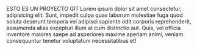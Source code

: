 ESTO ES UN PROYECTO GIT
Lorem ipsum dolor sit amet consectetur, adipisicing elit. Sunt, impedit culpa quas laborum molestiae fuga quod soluta deserunt tempora vel adipisci sapiente odit corporis reprehenderit, assumenda alias excepturi illum at cum distinctio aut. Quis, vel officia inventore maiores saepe ad asperiores maxime aperiam animi, veniam consequuntur tenetur voluptatum necessitatibus et!